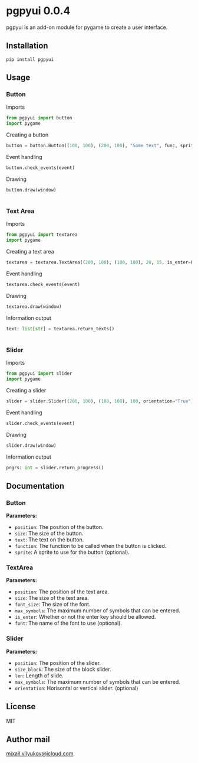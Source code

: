 # pgpyui 0.0.4

pgpyui is an add-on module for pygame to create a user interface.

## Installation

```
pip install pgpyui
```

## Usage

### Button

Imports
```python
from pgpyui import button
import pygame
```

Сreating a button
```python
button = button.Button((100, 100), (200, 100), "Some text", func, sprite="sprites/sprite.png")
```

Event handling
```python
button.check_events(event)
```

Drawing
```python
button.draw(window)
```
#
### Text Area

Imports
```python
from pgpyui import textarea
import pygame
```

Сreating a text area
```python
textarea = textarea.TextArea((200, 100), (100, 100), 20, 15, is_enter=False, font="Arial")
```

Event handling
```python
textarea.check_events(event)
```

Drawing
```python
textarea.draw(window)
```

Information output
```python
text: list[str] = textarea.return_texts()
```

#
### Slider

Imports
```python
from pgpyui import slider
import pygame
```

Сreating a slider
```python
slider = slider.Slider((200, 100), (100, 100), 100, orientation="True")
```

Event handling
```python
slider.check_events(event)
```

Drawing
```python
slider.draw(window)
```

Information output
```python
prgrs: int = slider.return_progress()
```

## Documentation

### Button

**Parameters:**

* `position`: The position of the button.
* `size`: The size of the button.
* `text`: The text on the button.
* `function`: The function to be called when the button is clicked.
* `sprite`: A sprite to use for the button (optional).

### TextArea

**Parameters:**

* `position`: The position of the text area.
* `size`: The size of the text area.
* `font_size`: The size of the font.
* `max_symbols`: The maximum number of symbols that can be entered.
* `is_enter`: Whether or not the enter key should be allowed.
* `font`: The name of the font to use (optional).

### Slider

**Parameters:**

* `position`: The position of the slider.
* `size_block`: The size of the block slider.
* `len`: Length of slide.
* `max_symbols`: The maximum number of symbols that can be entered.
* `orientation`: Horisontal or vertical slider. (optional)


## License

MIT

## Author mail

mixail.vilyukov@icloud.com
